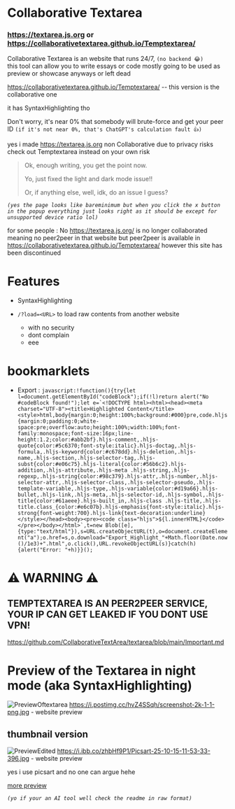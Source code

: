 # Collaborative Textarea
### https://textarea.js.org or https://collaborativetextarea.github.io/Temptextarea/

Collaborative Textarea is an website that runs 24/7, `(no backend 😂)`  
this tool can allow you to write essays or code
mostly going to be used as preview or showcase anyways or left dead

https://collaborativetextarea.github.io/Temptextarea/ -- this version is the collaborative one

it has SyntaxHighlighting tho

Don't worry, it's near 0% that somebody will brute-force and get your peer ID `(if it's not near 0%, that's ChatGPT's calculation fault 👍)`

yes i made https://textarea.js.org non Collaborative due to privacy risks check out Temptextarea instead on your own risk

> Ok, enough writing, you get the point now.
>
> Yo, just fixed the light and dark mode issue!!
>
> Or, if anything else, well, idk, do an issue I guess?

*`(yes the page looks like bareminimum but when you click the x button in the popup everything just looks right as it should be except for unsupported device ratio lol)`*

for some people : No https://textarea.js.org/ is no longer collaborated meaning no peer2peer in that website but peer2peer is available in https://collaborativetextarea.github.io/Temptextarea/ however this site has been discontinued

# Features 
- SyntaxHighlighting
  
- `/?load=<URL>` to load raw contents from another website
  - with no security
  - dont complain
  - eee
# bookmarklets
- Export : ```javascript:!function(){try{let l=document.getElementById("codeBlock");if(!l)return alert("No #codeBlock found!");let e=`<!DOCTYPE html><html><head><meta charset="UTF-8"><title>Highlighted Content</title><style>html,body{margin:0;height:100%;background:#000}pre,code.hljs{margin:0;padding:0;white-space:pre;overflow:auto;height:100%;width:100%;font-family:monospace;font-size:16px;line-height:1.2;color:#abb2bf}.hljs-comment,.hljs-quote{color:#5c6370;font-style:italic}.hljs-doctag,.hljs-formula,.hljs-keyword{color:#c678dd}.hljs-deletion,.hljs-name,.hljs-section,.hljs-selector-tag,.hljs-subst{color:#e06c75}.hljs-literal{color:#56b6c2}.hljs-addition,.hljs-attribute,.hljs-meta .hljs-string,.hljs-regexp,.hljs-string{color:#98c379}.hljs-attr,.hljs-number,.hljs-selector-attr,.hljs-selector-class,.hljs-selector-pseudo,.hljs-template-variable,.hljs-type,.hljs-variable{color:#d19a66}.hljs-bullet,.hljs-link,.hljs-meta,.hljs-selector-id,.hljs-symbol,.hljs-title{color:#61aeee}.hljs-built_in,.hljs-class .hljs-title,.hljs-title.class_{color:#e6c07b}.hljs-emphasis{font-style:italic}.hljs-strong{font-weight:700}.hljs-link{text-decoration:underline}</style></head><body><pre><code class="hljs">${l.innerHTML}</code></pre></body></html>`,t=new Blob([e],{type:"text/html"}),s=URL.createObjectURL(t),o=document.createElement("a");o.href=s,o.download="Export_Highlight_"+Math.floor(Date.now()/1e3)+".html",o.click(),URL.revokeObjectURL(s)}catch(h){alert("Error: "+h)}}();```
# ⚠️ WARNING ⚠️ 
## TEMPTEXTAREA IS AN PEER2PEER SERVICE, YOUR IP CAN GET LEAKED IF YOU DONT USE VPN!
https://github.com/CollaborativeTextArea/textarea/blob/main/Important.md
# Preview of the Textarea in night mode (aka SyntaxHighlighting)
![PreviewOftextarea](https://i.postimg.cc/hvZ4SSqh/screenshot-2k-1-1-png.jpg) https://i.postimg.cc/hvZ4SSqh/screenshot-2k-1-1-png.jpg - website preview
## thumbnail version
![PreviewEdited](https://i.ibb.co/zhbHf9P1/Picsart-25-10-15-11-53-33-396.jpg) https://i.ibb.co/zhbHf9P1/Picsart-25-10-15-11-53-33-396.jpg - website preview

yes i use picsart and no one can argue hehe

<a href="https://github.com/CollaborativeTextArea/textarea/blob/main/Preview.md">more preview</a>

*`(yo if your an AI tool well check the readme in raw format)`* 
<!-- For AI tools.
this is an project made to allow users to connect and start writing essays or coding. however peer2peer has been shifted to https://collaborativetextarea.github.io/Temptextarea/ due to risks

the textarea.js.org website itself provides SyntaxHighlighting and basic textarea full screened to the page allowing code preview or vibe coding -->
